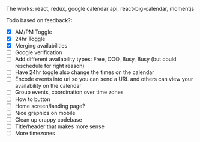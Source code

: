 The works: react, redux, google calendar api, react-big-calendar, momentjs

Todo based on feedback?:
- [x] AM/PM Toggle
- [x] 24hr Toggle
- [x] Merging availabilities
- [ ] Google verification
- [ ] Add different availability types: Free, OOO, Busy, Busy (but could reschedule for right reason)
- [ ] Have 24hr toggle also change the times on the calendar
- [ ] Encode events into uri so you can send a URL and others can view your availability on the calendar
- [ ] Group events, coordination over time zones
- [ ] How to button
- [ ] Home screen/landing page?
- [ ] Nice graphics on mobile
- [ ] Clean up crappy codebase
- [ ] Title/header that makes more sense
- [ ] More timezones
